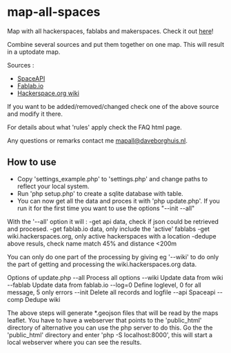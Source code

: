 # map-all-spaces

Map with all hackerspaces, fablabs and makerspaces. Check it out [here](https://mapall.space)!

Combine several sources and put them together on one map. This will result in a uptodate map.

Sources :
- [SpaceAPI](https://spaceapi.io/)
- [Fablab.io](https://fablab.io)
- [Hackerspace.org wiki](https://wiki.hackerspaces.org)

If you want to be added/removed/changed check one of the above source and modify it there.


For details about what 'rules' apply check the FAQ html page.

Any questions or remarks contact me mapall@daveborghuis.nl.

## How to use

- Copy 'settings_example.php' to 'settings.php' and change paths to reflect your local system. 
- Run 'php setup.php' to create a sqlite database with table.
- You can now get all the data and proces it with 'php update.php'. If you run it for the first time you want to use the options "--init --all"

With the '--all' option it will : 
	-get api data, check if json could be retrieved and procesed.
	-get fablab.io data, only include the 'active' fablabs
	-get wiki.hackerspaces.org, only active hackerspaces with a location
	-dedupe above resuls, check name match 45% and distance <200m

You can only do one part of the processing by giving eg '--wiki' to do only the part of getting and processing the wiki.hackerspaces.org data.

Options of update.php
  --all    Process all options
  --wiki   Update data from wiki
  --fablab Update data from fablab.io
  --log=0  Define loglevel, 0 for all message, 5 only errors
  --init   Delete all records and logfile
  --api    Spaceapi
  --comp   Dedupe wiki

The above steps will generate \*.geojson files that will be read by the maps leaflet. You have to have a webserver that points to the 'public_html' directory of alternative you can use the php server to do this. Go the the 'public_html' directory and enter 'php -S localhost:8000', this will start a local webserver where you can see the results.